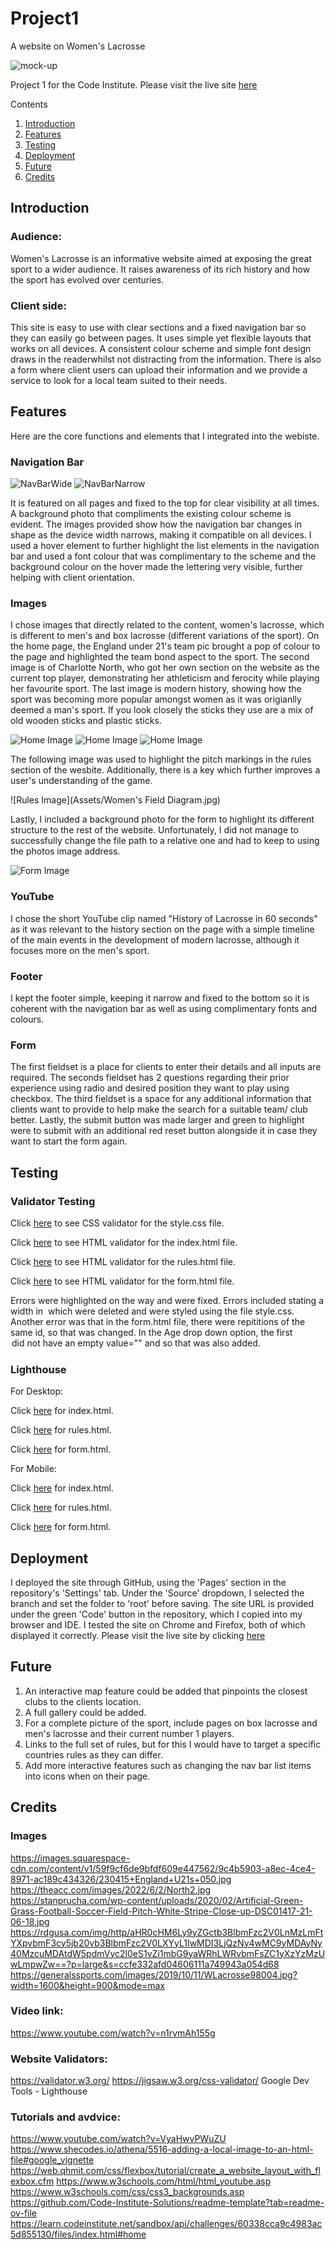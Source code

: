 # Project1
A website on Women's Lacrosse

![mock-up](Assets/ReadMeHomepage.png)

Project 1 for the Code Institute. Please visit the live site [here](https://github.com/katherinewadge-berrospi/Project1.git)

Contents
1. [Introduction](#introduction)
2. [Features](#features)
3. [Testing](#testing)
4. [Deployment](#deployment)
5. [Future](#future)
6. [Credits](#credits) 

## Introduction

### Audience:
Women's Lacrosse is an informative website aimed at exposing the great sport to a wider audience. It raises awareness of  its rich history and how the sport has evolved over centuries. 

### Client side:
This site is easy to use with clear sections and a fixed navigation bar so they can easily go between pages. It uses simple yet flexible layouts that works on all devices. A consistent colour scheme and simple font design draws in the readerwhilst not distracting from the information. There is also a form where client users can upload their information and we provide a service to look for a local team suited to their needs.


## Features
Here are the core functions and elements that I integrated into the webiste.

### Navigation Bar
![NavBarWide](Assets/ReadMeNavBarWide.png)
![NavBarNarrow](Assets/ReadMeNavBarNarrow.png)

It is featured on all pages and fixed to the top for clear visibility at all times. A background photo that compliments the existing colour scheme is evident. The images provided show how the navigation bar changes in shape as the device width narrows, making it compatible on all devices. I used a hover element to further highlight the list elements in the navigation bar and used a font colour that was complimentary to the scheme and the background colour on the hover made the lettering very visible, further helping with client orientation.

### Images

I chose images that directly related to the content, women's lacrosse, which is different to men's and box lacrosse (different variations of the sport). On the home page, the England under 21's team pic brought a pop of colour to the page and highlighted the team bond aspect to the sport. The second image is of Charlotte North, who got her own section on the website as the current top player, demonstrating her athleticism and ferocity while playing her favourite sport. The last image is modern history, showing how the sport was becoming more popular amongst women as it was origianlly deemed a man's sport. If you look closely the sticks they use are a mix of old wooden sticks and plastic sticks.

![Home Image](Assets/EnglandU21.jpg)
![Home Image](Assets/CNorth.jpg)
![Home Image](Assets/HistoryLacrosse2.jpg)

The following image was used to highlight the pitch markings in the rules section of the wesbite. Additionally, there is a key which further improves a user's understanding of the game.

![Rules Image](Assets/Women's Field Diagram.jpg)

Lastly, I included a background photo for the form to highlight its different structure to the rest of the website. Unfortunately, I did not manage to successfully change the file path to a relative one and had to keep to using the photos image address. 

![Form Image](https://rdgusa.com/img/http/aHR0cHM6Ly9yZGctb3BlbmFzc2V0LnMzLmFtYXpvbmF3cy5jb20vb3BlbmFzc2V0LXYyL1IwMDI3LjQzNy4wMC9yMDAyNy40MzcuMDAtdW5pdmVyc2l0eS1vZi1mbG9yaWRhLWRvbmFsZC1yXzYzMzUwLmpwZw==?p=large&s=ccfe332afd04606111a749943a054d68)


### YouTube

I chose the short YouTube clip named "History of Lacrosse in 60 seconds" as it was relevant to the history section on the page with a simple timeline of the main events in the development of modern lacrosse, although it focuses more on the men's sport.

### Footer
I kept the footer simple, keeping it narrow and fixed to the bottom so it is coherent with the navigation bar as well as using complimentary fonts and colours.

### Form
The first fieldset is a place for clients to enter their details and all inputs are required. The seconds fieldset has 2 questions regarding their prior experience using radio and desired position they want to play using checkbox. The third fieldset is a space for any additional information that clients want to provide to help make the search for a suitable team/ club better. Lastly, the submit button was made larger and green to highlight were to submit with an additional red reset button alongside it in case they want to start the form again.


## Testing

### Validator Testing
Click [here](Assets/CSS-Validator.png) to see CSS validator for the style.css file.

Click [here](Assets/HTML-validator-index.html.png) to see HTML validator for the index.html file.

Click [here](Assets/HTML-validator-rules.html.png) to see HTML validator for the rules.html file.

Click [here](Assets/HTML-validator-form.html.png) to see HTML validator for the form.html file.

Errors were highlighted on the way and were fixed. Errors included stating a width in <img> which were deleted and were styled using the file style.css. Another error was that in the form.html file, there were repititions of the same id, so that was changed. In the Age drop down option, the first <option> did not have an empty value="" and so that was also added.

### Lighthouse
For Desktop:

Click [here](Assets/Lighthouse-index.html-destop.png) for index.html.

Click [here](Assets/Lighthouse-rules.html-destop.png) for rules.html.

Click [here](Assets/Lighthouse-form.html-destop.png) for form.html.

For Mobile:

Click [here](Assets/Lighthouse-index.html.png) for index.html.

Click [here](Assets/Lighthouse-rules.html.png) for rules.html.

Click [here](Assets/Lighthouse-form.html.png) for form.html.


## Deployment
I deployed the site through GitHub, using the 'Pages' section in the repository's 'Settings' tab. Under the 'Source' dropdown, I selected the branch and set the folder to 'root' before saving. The site URL is provided under the green 'Code' button in the repository, which I copied into my browser and IDE. I tested the site on Chrome and Firefox, both of which displayed it correctly.
Please visit the live site by clicking [here](https://github.com/katherinewadge-berrospi/Project1.git)


## Future
1. An interactive map feature could be added that pinpoints the closest clubs to the clients location.
2. A full gallery could be added.
3. For a complete picture of the sport, include pages on box lacrosse and men's lacrosse and their current number 1 players.
4. Links to the full set of rules, but for this I would have to target a specific countries rules as they can differ.
5. Add more interactive features such as changing the nav bar list items into icons when on their page.

## Credits

### Images
https://images.squarespace-cdn.com/content/v1/59f9cf6de9bfdf609e447562/9c4b5903-a8ec-4ce4-8971-ac189c434326/230415+England+U21s+050.jpg
https://theacc.com/images/2022/6/2/North2.jpg
https://stanprucha.com/wp-content/uploads/2020/02/Artificial-Green-Grass-Football-Soccer-Field-Pitch-White-Stripe-Close-up-DSC01417-21-06-18.jpg
https://rdgusa.com/img/http/aHR0cHM6Ly9yZGctb3BlbmFzc2V0LnMzLmFtYXpvbmF3cy5jb20vb3BlbmFzc2V0LXYyL1IwMDI3LjQzNy4wMC9yMDAyNy40MzcuMDAtdW5pdmVyc2l0eS1vZi1mbG9yaWRhLWRvbmFsZC1yXzYzMzUwLmpwZw==?p=large&s=ccfe332afd04606111a749943a054d68
https://generalssports.com/images/2019/10/11/WLacrosse98004.jpg?width=1600&height=900&mode=max

### Video link:
https://www.youtube.com/watch?v=n1rvmAh155g

### Website Validators:
https://validator.w3.org/
https://jigsaw.w3.org/css-validator/
Google Dev Tools - Lighthouse

### Tutorials and avdvice:
https://www.youtube.com/watch?v=VyaHwvPWuZU
https://www.shecodes.io/athena/5516-adding-a-local-image-to-an-html-file#google_vignette
https://web.qhmit.com/css/flexbox/tutorial/create_a_website_layout_with_flexbox.cfm
https://www.w3schools.com/html/html_youtube.asp
https://www.w3schools.com/css/css3_backgrounds.asp
https://github.com/Code-Institute-Solutions/readme-template?tab=readme-ov-file
https://learn.codeinstitute.net/sandbox/api/challenges/60338cca9c4983ac5d855130/files/index.html#home
